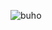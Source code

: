 ![buho](https://user-images.githubusercontent.com/95480445/149761397-5e7c7608-72c1-4f3d-aa67-0f9632966b24.jpg)
